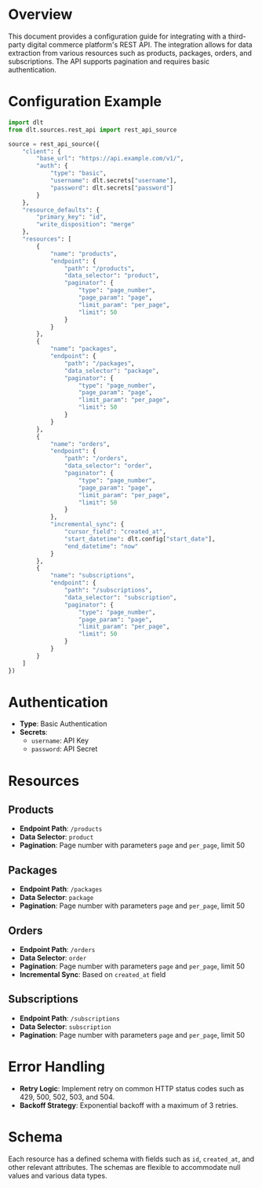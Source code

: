 # Overview

This document provides a configuration guide for integrating with a third-party digital commerce platform's REST API. The integration allows for data extraction from various resources such as products, packages, orders, and subscriptions. The API supports pagination and requires basic authentication.

# Configuration Example

```python
import dlt
from dlt.sources.rest_api import rest_api_source

source = rest_api_source({
    "client": {
        "base_url": "https://api.example.com/v1/",
        "auth": {
            "type": "basic",
            "username": dlt.secrets["username"],
            "password": dlt.secrets["password"]
        }
    },
    "resource_defaults": {
        "primary_key": "id",
        "write_disposition": "merge"
    },
    "resources": [
        {
            "name": "products",
            "endpoint": {
                "path": "/products",
                "data_selector": "product",
                "paginator": {
                    "type": "page_number",
                    "page_param": "page",
                    "limit_param": "per_page",
                    "limit": 50
                }
            }
        },
        {
            "name": "packages",
            "endpoint": {
                "path": "/packages",
                "data_selector": "package",
                "paginator": {
                    "type": "page_number",
                    "page_param": "page",
                    "limit_param": "per_page",
                    "limit": 50
                }
            }
        },
        {
            "name": "orders",
            "endpoint": {
                "path": "/orders",
                "data_selector": "order",
                "paginator": {
                    "type": "page_number",
                    "page_param": "page",
                    "limit_param": "per_page",
                    "limit": 50
                }
            },
            "incremental_sync": {
                "cursor_field": "created_at",
                "start_datetime": dlt.config["start_date"],
                "end_datetime": "now"
            }
        },
        {
            "name": "subscriptions",
            "endpoint": {
                "path": "/subscriptions",
                "data_selector": "subscription",
                "paginator": {
                    "type": "page_number",
                    "page_param": "page",
                    "limit_param": "per_page",
                    "limit": 50
                }
            }
        }
    ]
})
```

# Authentication

- **Type**: Basic Authentication
- **Secrets**: 
  - `username`: API Key
  - `password`: API Secret

# Resources

## Products
- **Endpoint Path**: `/products`
- **Data Selector**: `product`
- **Pagination**: Page number with parameters `page` and `per_page`, limit 50

## Packages
- **Endpoint Path**: `/packages`
- **Data Selector**: `package`
- **Pagination**: Page number with parameters `page` and `per_page`, limit 50

## Orders
- **Endpoint Path**: `/orders`
- **Data Selector**: `order`
- **Pagination**: Page number with parameters `page` and `per_page`, limit 50
- **Incremental Sync**: Based on `created_at` field

## Subscriptions
- **Endpoint Path**: `/subscriptions`
- **Data Selector**: `subscription`
- **Pagination**: Page number with parameters `page` and `per_page`, limit 50

# Error Handling

- **Retry Logic**: Implement retry on common HTTP status codes such as 429, 500, 502, 503, and 504.
- **Backoff Strategy**: Exponential backoff with a maximum of 3 retries.

# Schema

Each resource has a defined schema with fields such as `id`, `created_at`, and other relevant attributes. The schemas are flexible to accommodate null values and various data types.